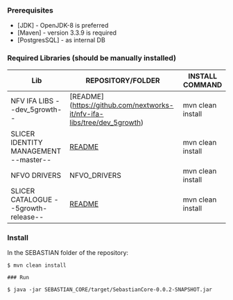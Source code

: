  
### Prerequisites

* [JDK] - OpenJDK-8 is preferred
* [Maven] - version 3.3.9 is required
* [PostgresSQL] - as internal DB 



### Required Libraries (should be manually installed)

| Lib | REPOSITORY/FOLDER | INSTALL COMMAND |
| ------ | ------ | ------ |
| NFV IFA LIBS --dev_5growth-- | [README] (https://github.com/nextworks-it/nfv-ifa-libs/tree/dev_5growth) | mvn clean install |
| SLICER IDENTITY MANAGEMENT --master-- | [README](https://github.com/nextworks-it/slicer-identity-mgmt) | mvn clean install |
| NFVO DRIVERS | NFVO_DRIVERS | mvn clean install |
| SLICER CATALOGUE --5growth-release-- | [README](https://github.com/nextworks-it/slicer-catalogue/tree/5growth-release) | mvn clean install |


### Install 

In the SEBASTIAN folder of the repository:
```
$ mvn clean install 

### Run

$ java -jar SEBASTIAN_CORE/target/SebastianCore-0.0.2-SNAPSHOT.jar

